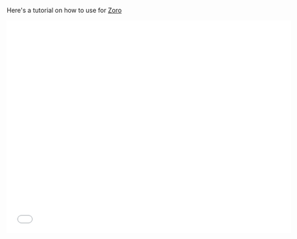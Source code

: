 Here's a tutorial on how to use for [Zoro](https://zoro.to)
<iframe width="640" height="480" src="//mixdroop.bz/e/j9xnlngdhxprx0" scrolling="no" frameborder="0" allowfullscreen="true"></iframe>

